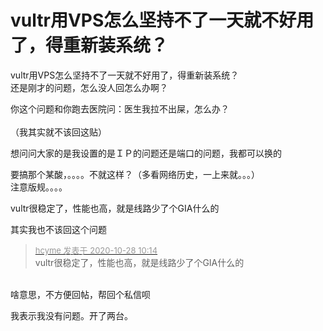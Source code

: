# vultr用VPS怎么坚持不了一天就不好用了，得重新装系统？


vultr用VPS怎么坚持不了一天就不好用了，得重新装系统？<br />
还是刚才的问题，怎么没人回怎么办啊？

你这个问题和你跑去医院问：医生我拉不出屎，怎么办？<br />
<br />
（我其实就不该回这贴）

想问问大家的是我设置的是ＩＰ的问题还是端口的问题，我都可以换的

要搞那个某酸，。。。。不就这样？（多看网络历史，一上来就。。。）<br />
注意版规。。。。<img src="static/image/smiley/default/lol.gif" smilieid="12" border="0" alt="" />

vultr很稳定了，性能也高，就是线路少了个GIA什么的

其实我也不该回这个问题

<div class="quote"><blockquote><font size="2"><a href="https://www.hostloc.com/forum.php?mod=redirect&amp;goto=findpost&amp;pid=9362779&amp;ptid=759266" target="_blank"><font color="#999999">hcyme 发表于 2020-10-28 10:14</font></a></font><br />
vultr很稳定了，性能也高，就是线路少了个GIA什么的</blockquote></div><br />
啥意思，不方便回帖，帮回个私信呗

我表示我没有问题。开了两台。
